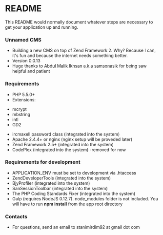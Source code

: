 # README #

This README would normally document whatever steps are necessary to get your application up and running.

### Unnamed CMS ###

* Building a new CMS on top of Zend Framework 2. Why? Because I can, it's fun and because the internet needs something better.
* Version 0.0.13
* Huge thanks to [Abdul Malik Ikhsan](https://samsonasik.wordpress.com/) a.k.a [samsonasik](https://twitter.com/samsonasik?lang=en) for being saw helpful and patient

### Requirements ###

* PHP 5.5.0+
* Extensions:
 - mcrypt
 - mbstring
 - intl
 - GD2
* ircmaxell password class (integrated into the system)
* Apache 2.4.4+ or nginx (nginx setup will be proveded later)
* Zend Framework 2.5+ (integrated into the system)
* CodePlex (integrated into the system)  -removed for now

### Requirements for development ###

* APPLICATION_ENV must be set to development via .htaccess
* ZendDeveloperTools (integrated into the system)
* BjyProfiler (integrated into the system)
* SanSessionToolbar (integrated into the system)
* The PHP Coding Standards Fixer (integrated into the system)
* Gulp (requires NodeJS 0.12.7). node_modules folder is not included. You will have to run **npm install** from the app root directory

### Contacts ###

* For questions, send an email to stanimirdim92 at gmail dot com
